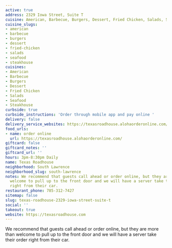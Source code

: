 ```yaml
---
active: true
address: 2329 Iowa Street, Suite T
cuisine: American, Barbecue, Burgers, Dessert, Fried Chicken, Salads, Seafood, Steakhouse
cuisine_slugs:
- american
- barbecue
- burgers
- dessert
- fried-chicken
- salads
- seafood
- steakhouse
cuisines:
- American
- Barbecue
- Burgers
- Dessert
- Fried Chicken
- Salads
- Seafood
- Steakhouse
curbside: true
curbside_instructions: 'Order through mobile app and pay online '
delivery: false
delivery_service_websites: https://texasroadhouse.alohaorderonline.com/
food_urls:
- name: order online
  url: https://texasroadhouse.alohaorderonline.com/
giftcard: false
giftcard_notes: ''
giftcard_url: ''
hours: 3pm-8:30pm Daily
name: Texas Roadhouse
neighborhood: South Lawrence
neighborhood_slug: south-lawrence
notes: We recommend that guests call ahead or order online, but they are more than
  welcome to pull up to the front door and we will have a server take their order
  right from their car.
restaurant_phone: 785-312-7427
sitemap: false
slug: texas-roadhouse-2329-iowa-street-suite-t
social: ''
takeout: true
website: https://texasroadhouse.com
---
```


We recommend that guests call ahead or order online, but they are more than welcome to pull up to the front door and we will have a server take their order right from their car.